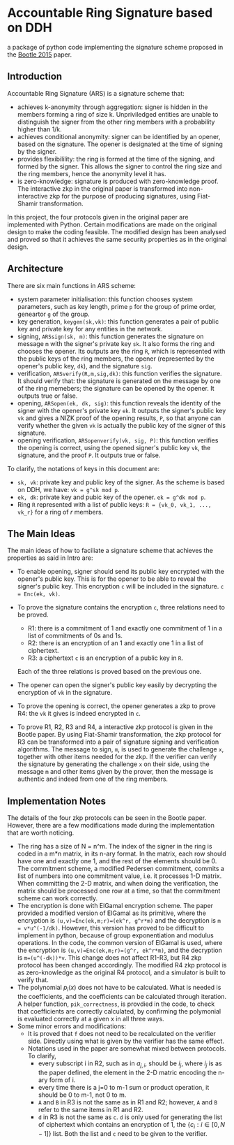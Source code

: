 # Accountable Ring Signature based on DDH

a package of python code implementing the signature scheme proposed in the [Bootle 2015](https://eprint.iacr.org/2015/643) paper.

## Introduction

Accountable Ring Signature (ARS) is a signature scheme that:
- achieves k-anonymity through aggregation: signer is hidden in the members forming a ring of size k. Unpriviledged entities are unable to distinguish the signer from the other ring members with a probability higher than 1/k.
- achieves conditional anonymity: signer can be identified by an opener, based on the signature. The opener is designated at the time of signing by the signer.
- provides flexibilility: the ring is formed at the time of the signing, and formed by the signer. This allows the signer to control the ring size and the ring members, hence the anonymity level it has.
- is zero-knowledge: signature is produced with zero-knowledge proof. The interactive zkp in the original paper is transformed into non-interactive zkp for the purpose of producing signatures, using Fiat-Shamir transformation.

In this project, the four protocols given in the original paper are implemented with Python. Certain modifications are made on the original design to make the coding feasible. The modified design has been analysed and proved so that it achieves the same security properties as in the original design.

## Architecture
There are six main functions in ARS scheme:

- system parameter initialisation: this function chooses system parameters, such as key length, prime ```p``` for the group of prime order, geneartor ```g``` of the group.
- key generation, ```keygen(sk,vk)```: this function generates a pair of public key and private key for any entities in the network.
- signing, ```ARSsign(sk, m)```: this function generates the signature on message ```m``` with the signer's private key ```sk```. It also forms the ring and chooses the opener. Its outputs are the ring ```R```, which is represented with the public keys of the ring members, the opener (represented by the opener's public key, ```dk```), and the signature ```sig```.
- verification, ```ARSverify(R,m,sig,dk)```: this function verifies the signature. It should verify that: the signature is generated on the message by one of the ring memebers; the signature can be opened by the opener. It outputs true or false.
- opening, ```ARSopen(ek, dk, sig)```: this function reveals the identity of the signer with the opener's private key ```ek```. It outputs the signer's public key ```vk``` and gives a NIZK proof of the opening results, ```P```, so that anyone can verify whether the given ```vk``` is actually the public key of the signer of this signature.
- opening verification, ```ARSopenverify(vk, sig, P)```: this function verifies the opening is correct, using the opened signer's public key ```vk```, the signature, and the proof ```P```. It outputs true or false.

To clarify, the notations of keys in this document are:
- ```sk, vk```: private key and public key of the signer. As the scheme is based on DDH, we have: ```vk = g^sk mod p```.
- ```ek, dk```: private key and pubic key of the opener. ```ek = g^dk mod p```.
- Ring ```R``` represented with a list of public keys: ```R = {vk_0, vk_1, ..., vk_r}``` for a ring of *r* members.

## The Main Ideas
The main ideas of how to faciliate a signature scheme that achieves the properties as said in Intro are:
- To enable opening, signer should send its public key encrypted with the opener's public key. This is for the opener to be able to reveal the signer's public key. This encryption ```c``` will be included in the signature. ```c = Enc(ek, vk)```.
- To prove the signature contains the encryption ```c```, three relations need to be proved.
  - R1: there is a commitment of 1 and exactly one commitment of 1 in a list of commitments of 0s and 1s.
  - R2: there is an encryption of an 1 and exactly one 1 in a list of ciphertext.
  - R3: a ciphertext ```c``` is an encryption of a public key in ```R```.
  
  Each of the three relations is proved based on the previous one.
- The opener can open the signer's public key easily by decrypting the encryption of ```vk``` in the signature. 
- To prove the opening is correct, the opener generates a zkp to prove R4: the ```vk``` it gives is indeed encrypted in ```c```.
- To prove R1, R2, R3 and R4, a interactive zkp protocol is given in the Bootle paper. By using Fiat-Shamir transformation, the zkp protocol for R3 can be transformed into a pair of signature signing and verification algorithms. The message to sign, ```m```, is used to generate the challenge ```x```, together with other items needed for the zkp. If the verifier can verify the signature by generating the challenge ```x``` on their side, using the message ```m``` and other items given by the prover, then the message is authentic and indeed from one of the ring members.

## Implementation Notes
The details of the four zkp protocols can be seen in the Bootle paper. However, there are a few modifications made during the implementation that are worth noticing.
- The ring has a size of N = n^m. The index of the signer in the ring is coded in a m*n matrix, in its n-ary format. In the matrix, each row should have one and exactly one 1, and the rest of the elements should be 0. The commitment scheme, a modified Pedersen commitment, commits a list of numbers into one commitment value, i.e. it processes 1-D matrix. When committing the 2-D matrix, and when doing the verification, the matrix should be processed one row at a time, so that the commitment scheme can work correctly.
- The encryption is done with ElGamal encryption scheme. The paper provided a modified version of ElGamal as its primitive, where the encryption is ```(u,v)=Enc(ek,m;r)=(ek^r, g^r*m)``` and the decryption is ```m = v*u^(-1/dk)```. However, this version has proved to be difficult to implement in python, because of group exponentiation and modulus operations. In the code, the common version of ElGamal is used, where the encryption is ```(u,v)=Enc(ek,m;r)=(g^r, ek^r*m)```, and the decryption is ```m=(u^(-dk))*v```. This change does not affect R1-R3, but R4 zkp protocol has been changed accordingly. The modified R4 zkp protocol is as zero-knowledge as the original R4 protocol, and a simulator is built to verify that.
- The polynomial $p_i(x)$ does not have to be calculated. What is needed is the coefficients, and the coefficients can be calculated through iteration. A helper function, ```pik_correctness```, is provdied in the code, to check that coefficients are correctly calculated, by confirming the polymonial is evaluated correctly at a given x in all three ways.
- Some minor errors and modifications: 
  - It is proved that ```f``` does not need to be recalculated on the verifier side. Directly using what is given by the verifier has the same effect.
  - Notations used in the paper are somewhat mixed between protocols. To clarify, 
    - every subscript i in R2, such as in $a_{j,i}$, should be $i_j$, where $i_j$ is as the paper defined, the element in the 2-D matric encoding the n-ary form of i. 
    - every time there is a j=0 to m-1 sum or product operation, it should be 0 to m-1, not 0 to m.
    - ```A``` and ```B``` in R3 is not the same as in R1 and R2; however, ```A``` and ```B``` refer to the same items in R1 and R2.
    - ```d``` in R3 is not the same as ```c```. ```d``` is only used for generating the list of ciphertext which contains an encryption of 1, the $\{c_i:i \in [0,N-1]\}$ list. Both the list and ```c``` need to be given to the verifier.
  
